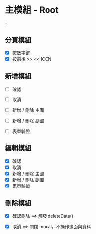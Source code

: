 # 主模組 - Root

    - 

## 分頁模組 

- [x] 按數字鍵                   
- [x] 按前後 >> <<  ICON 

## 新增模組 

- [ ] 確認
- [ ]  取消
- [ ] 新增 / 刪除 主圖
- [ ] 新增 / 刪除 副圖
- [ ] 表單驗證
    
    
##  編輯模組 
- [x] 確認
- [x] 取消
- [x] 新增 / 刪除 主圖
- [x] 新增 / 刪除 副圖
- [x] 表單驗證

## 刪除模組 
- [x] 確認刪除 ==> 觸發 deleteData()
- [x] 取消 ==> 關閉 modal，不操作畫面與資料

